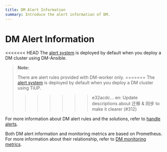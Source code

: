 ```yaml
---
title: DM Alert Information
summary: Introduce the alert information of DM.
---
```


# DM Alert Information

<<<<<<< HEAD
The [alert system](replicate-data-using-dm.md#step-7-monitor-the-task-and-check-logs) is deployed by default when you deploy a DM cluster using DM-Ansible.

> **Note:**
>
> There are alert rules provided with DM-worker only.
=======
The [alert system](migrate-data-using-dm.md#step-8-monitor-the-task-and-check-logs) is deployed by default when you deploy a DM cluster using TiUP.
>>>>>>> e32acdc... en: Update descriptions about 迁移 & 同步 to make it clearer (#312)

For more information about DM alert rules and the solutions, refer to [handle alerts](handle-alerts.md).

Both DM alert information and monitoring metrics are based on Prometheus. For more information about their relationship, refer to [DM monitoring metrics](monitor-a-dm-cluster.md).
